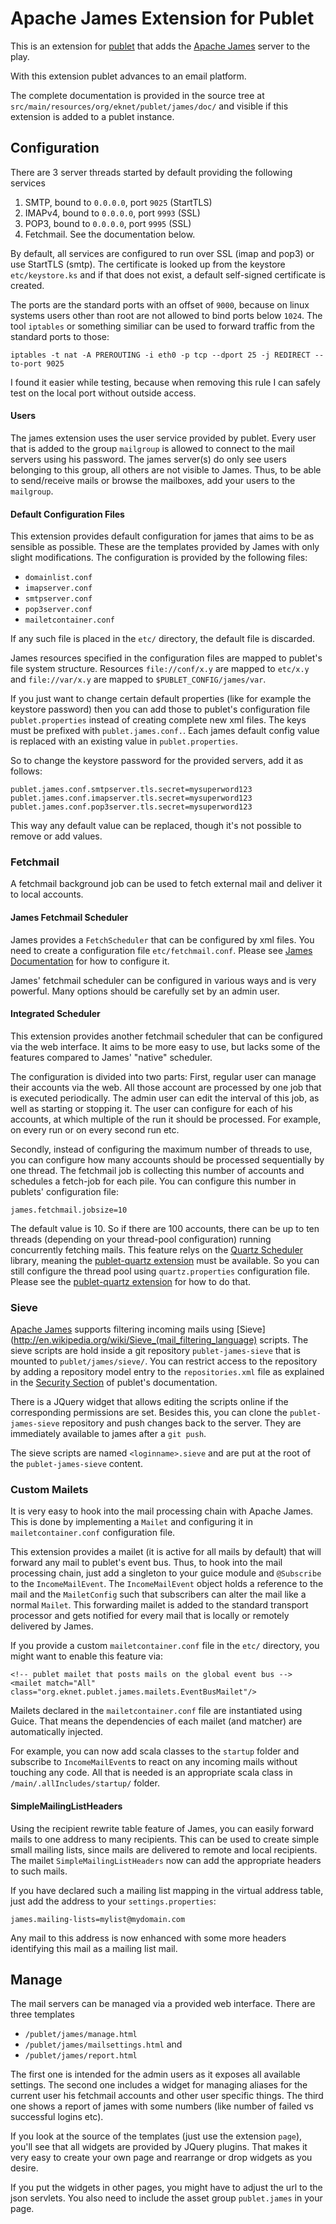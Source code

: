 # Apache James Extension for Publet

This is an extension for [publet](https://eknet.org/main/projects/publet/index.html) that
adds the [Apache James](http://james.apache.org) server to the play.

With this extension publet advances to an email platform.

The complete documentation is provided in the source tree at
`src/main/resources/org/eknet/publet/james/doc/` and visible if this extension is
added to a publet instance.

## Configuration

There are 3 server threads started by default providing the following services

1. SMTP, bound to `0.0.0.0`, port `9025` (StartTLS)
2. IMAPv4, bound to `0.0.0.0`, port `9993` (SSL)
3. POP3, bound to `0.0.0.0`, port `9995` (SSL)
4. Fetchmail. See the documentation below.

By default, all services are configured to run over SSL (imap and pop3) or
use StartTLS (smtp). The certificate is looked up from the keystore `etc/keystore.ks`
and if that does not exist, a default self-signed certificate is created.

The ports are the standard ports with an offset of `9000`, because on linux systems
users other than root are not allowed to bind ports below `1024`. The tool `iptables`
or something similiar can be used to forward traffic from the standard ports to those:

    iptables -t nat -A PREROUTING -i eth0 -p tcp --dport 25 -j REDIRECT --to-port 9025

I found it easier while testing, because when removing this rule I can safely test on
the local port without outside access.

#### Users

The james extension uses the user service provided by publet. Every user that
is added to the group `mailgroup` is allowed to connect to the mail servers
using his password. The james server(s) do only see users belonging to this
group, all others are not visible to James. Thus, to be able to send/receive
mails or browse the mailboxes, add your users to the `mailgroup`.


#### Default Configuration Files

This extension provides default configuration for james that aims to be as
sensible as possible. These are the templates provided by James with only
slight modifications. The configuration is provided by the following files:

* `domainlist.conf`
* `imapserver.conf`
* `smtpserver.conf`
* `pop3server.conf`
* `mailetcontainer.conf`

If any such file is placed in the `etc/` directory, the default file is
discarded.

James resources specified in the configuration files are mapped to publet's
file system structure. Resources `file://conf/x.y` are mapped to `etc/x.y`
and `file://var/x.y` are mapped to `$PUBLET_CONFIG/james/var`.

If you just want to change certain default properties (like for example the
keystore password) then you can add those to publet's configuration file
`publet.properties` instead of creating complete new xml files. The keys
must be prefixed with `publet.james.conf.`. Each james default config value
is replaced with an existing value in `publet.properties`.

So to change the keystore password for the provided servers, add it
as follows:

    publet.james.conf.smtpserver.tls.secret=mysuperword123
    publet.james.conf.imapserver.tls.secret=mysuperword123
    publet.james.conf.pop3server.tls.secret=mysuperword123

This way any default value can be replaced, though it's not possible to
remove or add values.

### Fetchmail

A fetchmail background job can be used to fetch external mail and deliver it to
local accounts.

#### James Fetchmail Scheduler

James provides a `FetchScheduler` that can be configured by xml files. You need
to create a configuration file `etc/fetchmail.conf`. Please see
[James Documentation](http://james.apache.org/server/3/config-fetchmail.html) for
how to configure it.

James' fetchmail scheduler can be configured in various ways and is very powerful. Many
options should be carefully set by an admin user.

#### Integrated Scheduler

This extension provides another fetchmail scheduler that can be configured via the
web interface. It aims to be more easy to use, but lacks some of the features compared
to James' "native" scheduler.

The configuration is divided into two parts: First, regular user can manage their accounts
via the web. All those account are processed by one job that is executed periodically. The
admin user can edit the interval of this job, as well as starting or stopping it. The user
can configure for each of his accounts, at which multiple of the run it should be processed.
For example, on every run or on every second run etc.

Secondly, instead of configuring the maximum number of threads to use, you can configure
how many accounts should be processed sequentially by one thread. The fetchmail job is
collecting this number of accounts and schedules a fetch-job for each pile. You can configure
this number in publets' configuration file:

    james.fetchmail.jobsize=10

The default value is 10. So if there are 100 accounts, there can be up to ten threads
(depending on your thread-pool configuration) running concurrently fetching mails. This
feature relys on the [Quartz Scheduler](http://quartz-scheduler.org/) library, meaning
the [publet-quartz extension](../publetquartzmodule/) must be available. So you can still
configure the thread pool using `quartz.properties` configuration file. Please see the
[publet-quartz extension](../publetquartzmodule/) for how to do that.

### Sieve

[Apache James](http://james.apache.org) supports filtering incoming mails using
[Sieve](http://en.wikipedia.org/wiki/Sieve_(mail_filtering_language) scripts. The sieve
scripts are hold inside a git repository `publet-james-sieve` that is mounted to
`publet/james/sieve/`. You can restrict access to the repository by adding a repository
model entry to the `repositories.xml` file as explained in the
[Security Section](https://eknet.org/publet/doc/security.html#Repositories_file_explained) of publet's documentation.

There is a JQuery widget that allows editing the scripts online
if the corresponding permissions are set. Besides this, you can clone the `publet-james-sieve`
repository and push changes back to the server. They are immediately available to james
after a `git push`.

The sieve scripts are named `<loginname>.sieve` and are put at the root of the `publet-james-sieve`
content.

### Custom Mailets

It is very easy to hook into the mail processing chain with Apache James. This is done
by implementing a `Mailet` and configuring it in `mailetcontainer.conf` configuration file.

This extension provides a mailet (it is active for all mails by default) that will forward any
mail to publet's event bus. Thus, to hook into the mail processing chain, just add a
singleton to your guice module and `@Subscribe` to the `IncomeMailEvent`. The `IncomeMailEvent`
object holds a reference to the mail and the `MailetConfig` such that subscribers can
alter the mail like a normal `Mailet`. This forwarding mailet is added to the standard
transport processor and gets notified for every mail that is locally or remotely delivered
by James.

If you provide a custom `mailetcontainer.conf` file in the `etc/` directory, you might
want to enable this feature via:

    <!-- publet mailet that posts mails on the global event bus -->
    <mailet match="All" class="org.eknet.publet.james.mailets.EventBusMailet"/>

Mailets declared in the `mailetcontainer.conf` file are instantiated using Guice. That
means the dependencies of each mailet (and matcher) are automatically injected.

For example, you can now add scala classes to the `startup` folder and subscribe to
`IncomeMailEvent`s to react on any incoming mails without touching any code. All
that is needed is an appropriate scala class in `/main/.allIncludes/startup/` folder.

#### SimpleMailingListHeaders

Using the recipient rewrite table feature of James, you can easily forward mails to one
address to many recipients. This can be used to create simple small mailing lists,
since mails are delivered to remote and local recipients. The mailet `SimpleMailingListHeaders`
now can add the appropriate headers to such mails.

If you have declared such a mailing list mapping in the virtual address table, just add
the address to your `settings.properties`:

    james.mailing-lists=mylist@mydomain.com

Any mail to this address is now enhanced with some more headers identifying this mail
as a mailing list mail.

## Manage

The mail servers can be managed via a provided web interface. There are three templates

* `/publet/james/manage.html`
* `/publet/james/mailsettings.html` and
* `/publet/james/report.html`

The first one is intended for the admin users as it exposes all available settings. The
second one includes a widget for managing aliases for the current user his fetchmail
accounts and other user specific things. The third one shows a report of james with some
numbers (like number of failed vs successful logins etc).

If you look at the source of the templates (just use the extension `page`), you'll see that
all widgets are provided by JQuery plugins. That makes it very easy to create your own
page and rearrange or drop widgets as you desire.

If you put the widgets in other pages, you might have to adjust the url to the json
servlets. You also need to include the asset group `publet.james` in your page.